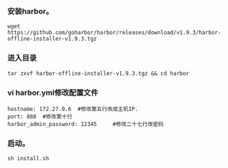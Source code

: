 ### 安装harbor。

```
wget https://github.com/goharbor/harbor/releases/download/v1.9.3/harbor-offline-installer-v1.9.3.tgz
```

### 进入目录

```
tar zxvf harbor-offline-installer-v1.9.3.tgz && cd harbor
```

### vi harbor.yml修改配置文件

```
hostname: 172.27.0.6  #修改第五行改成主机IP.
port: 888  #修改第十行
harbor_admin_password: 12345     #修改二十七行改密码
```

### 启动。

```
sh install.sh
```

